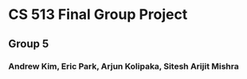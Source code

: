 # CS 513 Final Group Project
## Group 5
### Andrew Kim, Eric Park, Arjun Kolipaka, Sitesh Arijit Mishra

